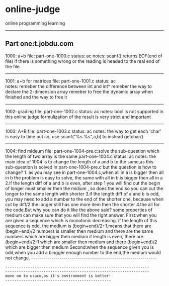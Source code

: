 online-judge
============
online programming learning

---------------------------------------------------------
Part one:t.jobdu.com
---------------------------------------------------------
1000:	a+b	
file:	part-one-1000.c	
status:	ac
notes:	scanf() returns EOF(end of file) if there is something wrong or the reading is headed to the real end of the file.
	
---------------------------------------------------------
1001:	a+b for matrices
file:	part-one-1001.c
status:	ac	
notes:	remeber the difference between int and int*
	remeber the way to declare the 2-dimension array 
	remeber to free the dynamic array when finished and the way to free it

---------------------------------------------------------
1002:	grading
file:	part-one-1002.c
status:	ac
notes:	bool is not supported in this online judge
	formulization of the result is very strict and important

---------------------------------------------------------
1003:	A+B
file:	part-one-1003.c
status: ac
notes:	the way to get each 'char' is easy to time out
	so, use scanf("%s %s",a,b) to instead getchar()

----------------------------------------------------------
1004:	find mideum
file:	part-one-1004-pre.c:solve the sub-question which the length of two array is the same
	part-one-1004.c
status: ac
notes:	the main idea of 1004 is to change the length of a and b to the same,as this sub-question is solved in part-one-1004-pre.c
        but the question is how to change?
        1. as you may see in part-one-1004.c,when all in a is bigger then all in b the problem is easy to solve,
        the same with all in b is bigger then all in a
        2.if the length diff of a and b is even, after step 1 you will find out the begin of longer must smaller then the midium ,
        so does the end.so you can cut the longer to the same length with shorter
        3.if the length diff of a and b is odd, you may need to add a number to the end of the shorter one,
	because when cut by diff/2 the longer still has one more item then the shorter
	4.the all for the code.But why you can do it like the above said?
          some properties of medium can make sure that you will find the right answer.
	    First:when you are given a sequence which is monotonic decreasing.
		if the length of this sequence is odd,
		  the medium is (begin+end)/2+1,means that there are (begin+end)/2 numbers is smaller then medium 
		  and there are the same numbers which are bigger then medium
		if length is even,
		  there are (begin+end)/2-1 which are smaller then medium 
		  and there (begin+end)/2 which are bigger then medium
	    Second:when the sequence given you is odd,when you add a bingger enough number to the end,the medium would not change. 
	--------------------------------------------------------------

	----------------------------------------------------------------
	----------------------------------------------------------------
	move on to usaco,as it's environment is better!
	-----------------------------------------------

















